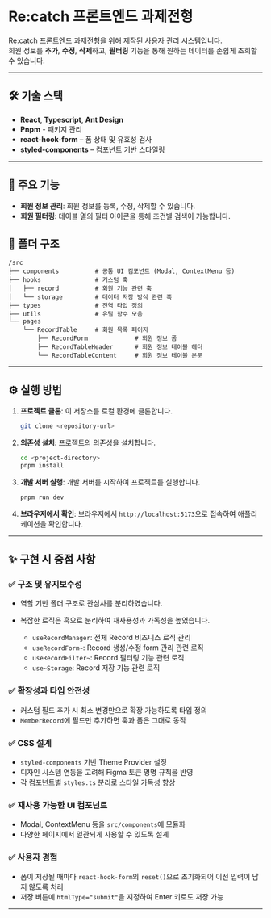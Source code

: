 # Re:catch 프론트엔드 과제전형

Re:catch 프론트엔드 과제전형을 위해 제작된 사용자 관리 시스템입니다.  
회원 정보를 **추가**, **수정**, **삭제**하고, **필터링** 기능을 통해 원하는 데이터를 손쉽게 조회할 수 있습니다.

---

## 🛠️ 기술 스택
- **React**, **Typescript**, **Ant Design**
- **Pnpm** - 패키지 관리
- **react-hook-form** – 폼 상태 및 유효성 검사
- **styled-components** – 컴포넌트 기반 스타일링

---

## 📌 주요 기능

- **회원 정보 관리**: 회원 정보를 등록, 수정, 삭제할 수 있습니다.
- **회원 필터링**: 테이블 열의 필터 아이콘을 통해 조건별 검색이 가능합니다.

## 📁 폴더 구조

```
/src
├── components          # 공통 UI 컴포넌트 (Modal, ContextMenu 등)
├── hooks               # 커스텀 훅
│   ├── record          # 회원 기능 관련 훅
│   └── storage         # 데이터 저장 방식 관련 훅
├── types               # 전역 타입 정의
├── utils               # 유틸 함수 모음
└── pages
    └── RecordTable     # 회원 목록 페이지
        ├── RecordForm             # 회원 정보 폼
        ├── RecordTableHeader      # 회원 정보 테이블 헤더
        └── RecordTableContent     # 회원 정보 테이블 본문

```

---

## ⚙️ 실행 방법

1. **프로젝트 클론**: 이 저장소를 로컬 환경에 클론합니다.

   ```bash
   git clone <repository-url>
   ```

2. **의존성 설치**: 프로젝트의 의존성을 설치합니다.

   ```bash
   cd <project-directory>
   pnpm install
   ```

3. **개발 서버 실행**: 개발 서버를 시작하여 프로젝트를 실행합니다.

   ```bash
   pnpm run dev
   ```

4. **브라우저에서 확인**: 브라우저에서 `http://localhost:5173`으로 접속하여 애플리케이션을 확인합니다.

---

## ✨ 구현 시 중점 사항

### ✅ 구조 및 유지보수성

- 역할 기반 폴더 구조로 관심사를 분리하였습니다.
- 복잡한 로직은 훅으로 분리하여 재사용성과 가독성을 높였습니다.

  - `useRecordManager`: 전체 Record 비즈니스 로직 관리
  - `useRecordForm~`: Record 생성/수정 form 관리 관련 로직
  - `useRecordFilter~`: Record 필터링 기능 관련 로직
  - `use~Storage`: Record 저장 기능 관련 로직

### ✅ 확장성과 타입 안전성

- 커스텀 필드 추가 시 최소 변경만으로 확장 가능하도록 타입 정의
- `MemberRecord`에 필드만 추가하면 훅과 폼은 그대로 동작

### ✅ CSS 설계

- `styled-components` 기반 Theme Provider 설정
- 디자인 시스템 연동을 고려해 Figma 토큰 명명 규칙을 반영
- 각 컴포넌트별 `styles.ts` 분리로 스타일 가독성 향상

### ✅ 재사용 가능한 UI 컴포넌트

- Modal, ContextMenu 등을 `src/components`에 모듈화
- 다양한 페이지에서 일관되게 사용할 수 있도록 설계

### ✅ 사용자 경험

- 폼이 저장될 때마다 `react-hook-form`의 `reset()`으로 초기화되어 이전 입력이 남지 않도록 처리
- 저장 버튼에 `htmlType="submit"`을 지정하여 Enter 키로도 저장 가능

---
